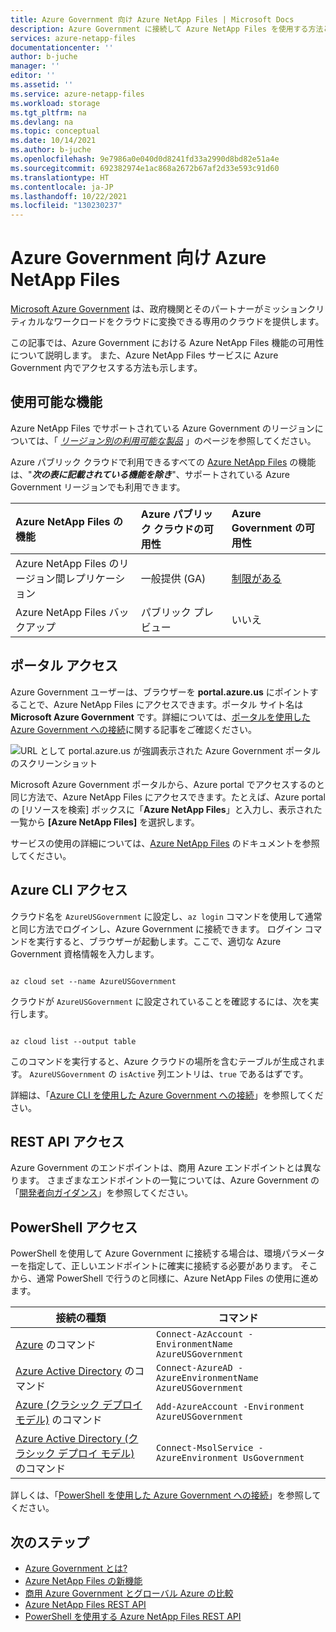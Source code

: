 ```yaml
---
title: Azure Government 向け Azure NetApp Files | Microsoft Docs
description: Azure Government に接続して Azure NetApp Files を使用する方法と、Azure Government における Azure NetApp Files 機能の可用性について説明します。
services: azure-netapp-files
documentationcenter: ''
author: b-juche
manager: ''
editor: ''
ms.assetid: ''
ms.service: azure-netapp-files
ms.workload: storage
ms.tgt_pltfrm: na
ms.devlang: na
ms.topic: conceptual
ms.date: 10/14/2021
ms.author: b-juche
ms.openlocfilehash: 9e7986a0e040d0d8241fd33a2990d8bd82e51a4e
ms.sourcegitcommit: 692382974e1ac868a2672b67af2d33e593c91d60
ms.translationtype: HT
ms.contentlocale: ja-JP
ms.lasthandoff: 10/22/2021
ms.locfileid: "130230237"
---
```

# <a name="azure-netapp-files-for-azure-government"></a>Azure Government 向け Azure NetApp Files 

[Microsoft Azure Government](../azure-government/documentation-government-welcome.md) は、政府機関とそのパートナーがミッションクリティカルなワークロードをクラウドに変換できる専用のクラウドを提供します。  

この記事では、Azure Government における Azure NetApp Files 機能の可用性について説明します。 また、Azure NetApp Files サービスに Azure Government 内でアクセスする方法も示します。

## <a name="feature-availability"></a>使用可能な機能

Azure NetApp Files でサポートされている Azure Government のリージョンについては、「 *[リージョン別の利用可能な製品](https://azure.microsoft.com/global-infrastructure/services/?products=netapp&regions=usgov-non-regional,us-dod-central,us-dod-east,usgov-arizona,usgov-texas,usgov-virginia)* 」のページを参照してください。  

Azure パブリック クラウドで利用できるすべての [Azure NetApp Files](whats-new.md) の機能は、"***次の表に記載されている機能を除き***"、サポートされている Azure Government リージョンでも利用できます。 

| Azure NetApp Files の機能 | Azure パブリック クラウドの可用性 |  Azure Government の可用性 |
|:--- |:--- |:--- |
| Azure NetApp Files のリージョン間レプリケーション | 一般提供 (GA) | [制限がある](cross-region-replication-introduction.md#supported-region-pairs) |
| Azure NetApp Files バックアップ | パブリック プレビュー | いいえ |

## <a name="portal-access"></a>ポータル アクセス

Azure Government ユーザーは、ブラウザーを **portal.azure.us** にポイントすることで、Azure NetApp Files にアクセスできます。ポータル サイト名は **Microsoft Azure Government** です。詳細については、[ポータルを使用した Azure Government への接続](../azure-government/documentation-government-get-started-connect-with-portal.md)に関する記事をご確認ください。   

![URL として portal.azure.us が強調表示された Azure Government ポータルのスクリーンショット](../media/azure-netapp-files/azure-government.jpg)

Microsoft Azure Government ポータルから、Azure portal でアクセスするのと同じ方法で、Azure NetApp Files にアクセスできます。たとえば、Azure portal の [リソースを検索] ボックスに「**Azure NetApp Files**」と入力し、表示された一覧から **[Azure NetApp Files]** を選択します。  

サービスの使用の詳細については、[Azure NetApp Files](./index.yml) のドキュメントを参照してください。

## <a name="azure-cli-access"></a>Azure CLI アクセス

クラウド名を `AzureUSGovernment` に設定し、`az login` コマンドを使用して通常と同じ方法でログインし、Azure Government に接続できます。 ログイン コマンドを実行すると、ブラウザーが起動します。ここで、適切な Azure Government 資格情報を入力します。  

```azurecli 

az cloud set --name AzureUSGovernment 

``` 

クラウドが `AzureUSGovernment` に設定されていることを確認するには、次を実行します。 

```azurecli 

az cloud list --output table 

``` 

このコマンドを実行すると、Azure クラウドの場所を含むテーブルが生成されます。 `AzureUSGovernment` の `isActive` 列エントリは、`true` であるはずです。  

詳細は、「[Azure CLI を使用した Azure Government への接続](../azure-government/documentation-government-get-started-connect-with-cli.md)」を参照してください。

## <a name="rest-api-access"></a>REST API アクセス

Azure Government のエンドポイントは、商用 Azure エンドポイントとは異なります。 さまざまなエンドポイントの一覧については、Azure Government の「[開発者向ガイダンス](../azure-government/compare-azure-government-global-azure.md#guidance-for-developers)」を参照してください。

## <a name="powershell-access"></a>PowerShell アクセス

PowerShell を使用して Azure Government に接続する場合は、環境パラメーターを指定して、正しいエンドポイントに確実に接続する必要があります。 そこから、通常 PowerShell で行うのと同様に、Azure NetApp Files の使用に進めます。 

| 接続の種類 | コマンド | 
| --- | --- | 
| [Azure](/powershell/module/az.accounts/Connect-AzAccount) のコマンド |`Connect-AzAccount -EnvironmentName AzureUSGovernment` | 
| [Azure Active Directory](/powershell/module/azuread/connect-azuread) のコマンド |`Connect-AzureAD -AzureEnvironmentName AzureUSGovernment` | 
| [Azure (クラシック デプロイ モデル)](/powershell/module/servicemanagement/azure.service/add-azureaccount) のコマンド |`Add-AzureAccount -Environment AzureUSGovernment` | 
| [Azure Active Directory (クラシック デプロイ モデル)](/previous-versions/azure/jj151815(v=azure.100)) のコマンド |`Connect-MsolService -AzureEnvironment UsGovernment` | 

詳しくは、「[PowerShell を使用した Azure Government への接続](../azure-government/documentation-government-get-started-connect-with-ps.md)」を参照してください。

## <a name="next-steps"></a>次のステップ
* [Azure Government とは?](../azure-government/documentation-government-welcome.md)
* [Azure NetApp Files の新機能](whats-new.md)
* [商用 Azure Government とグローバル Azure の比較](../azure-government/compare-azure-government-global-azure.md)
* [Azure NetApp Files REST API](azure-netapp-files-develop-with-rest-api.md)
* [PowerShell を使用する Azure NetApp Files REST API](develop-rest-api-powershell.md)
